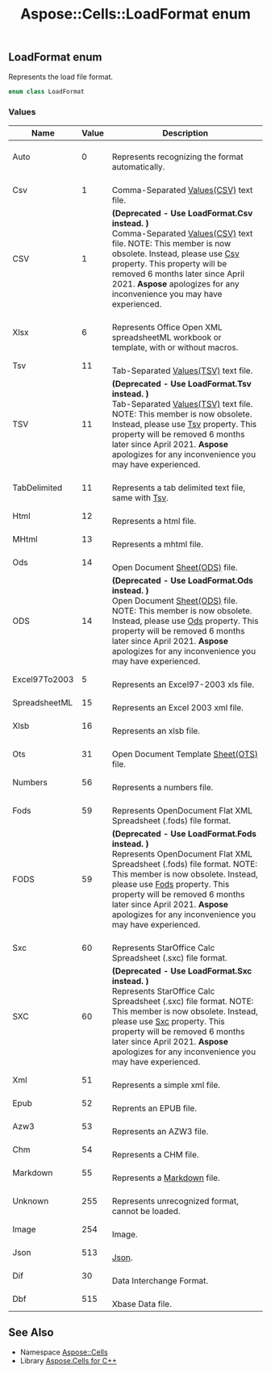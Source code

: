 ﻿---
title: Aspose::Cells::LoadFormat enum
linktitle: LoadFormat
second_title: Aspose.Cells for C++ API Reference
description: 'Aspose::Cells::LoadFormat enum. Represents the load file format in C++.'
type: docs
weight: 23200
url: /cpp/aspose.cells/loadformat/
---
## LoadFormat enum


Represents the load file format.

```cpp
enum class LoadFormat
```

### Values

| Name | Value | Description |
| --- | --- | --- |
| Auto | 0 | <br>Represents recognizing the format automatically. |
| Csv | 1 | <br>Comma-Separated [Values(CSV)](../autofilltype/) text file. |
| CSV | 1 |  **(Deprecated - Use LoadFormat.Csv instead. )** <br>Comma-Separated [Values(CSV)](../autofilltype/) text file. NOTE: This member is now obsolete. Instead, please use [Csv](../fileformattype/) property. This property will be removed 6 months later since April 2021. **Aspose** apologizes for any inconvenience you may have experienced. |
| Xlsx | 6 | <br>Represents Office Open XML spreadsheetML workbook or template, with or without macros. |
| Tsv | 11 | <br>Tab-Separated [Values(TSV)](../autofilltype/) text file. |
| TSV | 11 |  **(Deprecated - Use LoadFormat.Tsv instead. )** <br>Tab-Separated [Values(TSV)](../autofilltype/) text file. NOTE: This member is now obsolete. Instead, please use [Tsv](../fileformattype/) property. This property will be removed 6 months later since April 2021. **Aspose** apologizes for any inconvenience you may have experienced. |
| TabDelimited | 11 | <br>Represents a tab delimited text file, same with [Tsv](../fileformattype/). |
| Html | 12 | <br>Represents a html file. |
| MHtml | 13 | <br>Represents a mhtml file. |
| Ods | 14 | <br>Open Document [Sheet(ODS)](../../aspose.cells.pivot/pivottablesourcetype/) file. |
| ODS | 14 |  **(Deprecated - Use LoadFormat.Ods instead. )** <br>Open Document [Sheet(ODS)](../../aspose.cells.pivot/pivottablesourcetype/) file. NOTE: This member is now obsolete. Instead, please use [Ods](../../aspose.cells.ods/) property. This property will be removed 6 months later since April 2021. **Aspose** apologizes for any inconvenience you may have experienced. |
| Excel97To2003 | 5 | <br>Represents an Excel97-2003 xls file. |
| SpreadsheetML | 15 | <br>Represents an Excel 2003 xml file. |
| Xlsb | 16 | <br>Represents an xlsb file. |
| Ots | 31 | <br>Open Document Template [Sheet(OTS)](../../aspose.cells.pivot/pivottablesourcetype/) file. |
| Numbers | 56 | <br>Represents a numbers file. |
| Fods | 59 | <br>Represents OpenDocument Flat XML Spreadsheet (.fods) file format. |
| FODS | 59 |  **(Deprecated - Use LoadFormat.Fods instead. )** <br>Represents OpenDocument Flat XML Spreadsheet (.fods) file format. NOTE: This member is now obsolete. Instead, please use [Fods](../fileformattype/) property. This property will be removed 6 months later since April 2021. **Aspose** apologizes for any inconvenience you may have experienced. |
| Sxc | 60 | <br>Represents StarOffice Calc Spreadsheet (.sxc) file format. |
| SXC | 60 |  **(Deprecated - Use LoadFormat.Sxc instead. )** <br>Represents StarOffice Calc Spreadsheet (.sxc) file format. NOTE: This member is now obsolete. Instead, please use [Sxc](../fileformattype/) property. This property will be removed 6 months later since April 2021. **Aspose** apologizes for any inconvenience you may have experienced. |
| Xml | 51 | <br>Represents a simple xml file. |
| Epub | 52 | <br>Reprents an EPUB file. |
| Azw3 | 53 | <br>Represents an AZW3 file. |
| Chm | 54 | <br>Represents a CHM file. |
| Markdown | 55 | <br>Represents a [Markdown](../../aspose.cells.markdown/) file. |
| Unknown | 255 | <br>Represents unrecognized format, cannot be loaded. |
| Image | 254 | <br>Image. |
| Json | 513 | <br>[Json](../../aspose.cells.json/). |
| Dif | 30 | <br>Data Interchange Format. |
| Dbf | 515 | <br>Xbase Data file. |

## See Also

* Namespace [Aspose::Cells](../)
* Library [Aspose.Cells for C++](../../)

